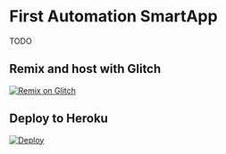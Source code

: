 # First Automation SmartApp

TODO

## Remix and host with Glitch

[![Remix on Glitch](https://cdn.glitch.com/2703baf2-b643-4da7-ab91-7ee2a2d00b5b%2Fremix-button.svg)](https://glitch.com/edit/#!/import/github/jimmyjames/first-automation-smartapp)

## Deploy to Heroku

[![Deploy](https://www.herokucdn.com/deploy/button.svg)](https://heroku.com/deploy)
